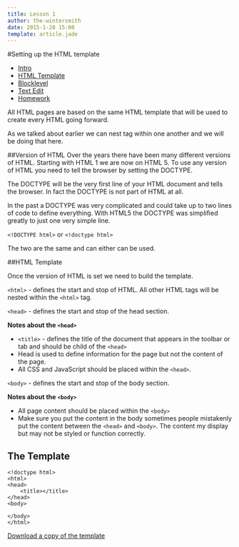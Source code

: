 ```yaml
---
title: Lesson 1
author: the-wintersmith
date: 2015-1-28 15:00
template: article.jade
---
```


#Setting up the HTML template

* [Intro]()
* [HTML Template](template.html)
* [Blocklevel](blocklevel.html)
* [Text Edit](textedit.html)
* [Homework](homework.html)

All HTML pages are based on the same HTML template that will be used to create every HTML going forward.

As we talked about earlier we can nest tag within one another and we will be doing that here.

##Version of HTML
Over the years there have been many different versions of HTML.  Starting with HTML 1 we are now on HTML 5.  To use any version of HTML you need to tell the browser by setting the DOCTYPE.

The DOCTYPE will be the very first line of your HTML document and tells the browser.  In fact the DOCTYPE is not part of HTML at all.

In the past a DOCTYPE was very complicated and could take up to two lines of code to define everything.  With HTML5 the DOCTYPE was simplified greatly to just one very simple line.

`<!DOCTYPE html>` or `<!doctype html>`

The two are the same and can either can be used.

##HTML Template

Once the version of HTML is set we need to build the template.

`<html>` - defines the start and stop of HTML.  All other HTML tags will be nested within the `<html>` tag.

`<head>` - defines the start and stop of the head section.

**Notes about the `<head>`**

* `<title>` - defines the title of the document that appears in the toolbar or tab and should be child of the `<head>`
* Head is used to define information for the page but not the content of the page.
* All CSS and JavaScript should be placed within the `<head>`.

`<body>` - defines the start and stop of the body section.

**Notes about the `<body>`**

* All page content should be placed within the `<body>`
* Make sure you put the content in the body sometimes people mistakenly put the content between the `<head>` and `<body>`.  The content my display but may not be styled or function correctly.

## The Template

	<!doctype html>
	<html>
	<head>
		<title></title>
	</head>
	<body>

	</body>
	</html>

[Download a copy of the template](template.txt)




